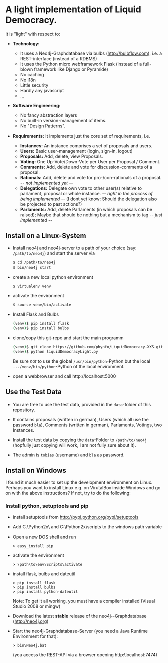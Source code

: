 # A light implementation of Liquid Democracy. 

It is "light" with respect to:

* **Technology:** 
   - It uses a Neo4j-Graphdatabase via bulbs (http://bulbflow.com), i.e. a REST-interface 
     (instead of a RDBMS)
   - It uses the Python micro webframework Flask
     (instead of a full-blown framework like Django or Pyramide)
   - No caching
   - No i18n
   - Little security
   - Hardly any javascript
   - ...

* **Software Engineering:** 
   - No fancy abstraction layers
   - No built-in version-management of items. 
   - No "Design Patterns".

* **Requirements:** It implements just the core set of requirements, i.e.
  - **Instances:** An instance comprises a set of proposals and users.
  - **Users:** Basic user-management (login, sign-in, logout)
  - **Proposals:** Add, delete, view Proposals.
  - **Voting:** One Up-Vote/Down-Vote per User per Proposal / Comment.
  - **Comments:** Add, delete and vote for discussion-comments of a proposal. 
  - **Rationals:** Add, delete and vote for pro-/con-rationals of a proposal. -- *not implemented yet* --
  - **Delegations:** Delegate own vote to other user(s) relative to parlament, proposal or whole instance. 
    -- *right in the process of being implemented* -- 
    (I dont yet know: Should the delegation also be projected to past actions?) 
  - **Parlaments:** Add, delete Parlaments (in which proposals can be raised); Maybe that should be nothing but a mechanism to tag
    -- *just implemented* --


## Install on a Linux-System 

* Install neo4j and neo4j-server to a path of your choice (say: `/path/to/neo4j`) and start the server via
  ```bash
  $ cd /path/to/neo4j
  $ bin/neo4j start
  ```

* create a new local python environment
  ```bash
  $ virtualenv venv
  ```

* activate the environment
  ```bash
  $ source venv/bin/activate
  ```

* Install Flask and Bulbs
  ```bash
  (venv)$ pip install flask
  (venv)$ pip install bulbs
  ```

* clone/copy this git-repo and start the main programm 
  ```bash
  (venv)$ git clone https://github.com/phynfo/LiquidDemocracy-XXS.git liquidDemocracyXXS
  (venv)$ python liquidDemocracyLight.py
  ```
  Be sure *not* to use the global  `/usr/bin/python`-Python but the local `.../venv/bin/python`-Python of the local environment. 

* open a webbrowser and call http://localhost:5000

## Use the Test Data

* You are free to use the test data, provided in the `data`-folder of this repository. 

* It contains proposals (written in german), Users (which all use the password `bla`), Comments (written in german), Parlaments,
  Votings, two Instances. 

* Install the test data by copying the `data`-Folder to `/path/to/neo4j`
  (hopfully just copying will work, I am not fully sure about it). 

* The admin is `tobias` (username) and `bla` as password.


## Install on Windows 

I found it much easier to set up the development environment on Linux. Perhaps you want to install Linux e.g. on 
VirutalBox inside Windows and go on with the above instructions? If not, try to do the following:

### Install python, setuptools and pip

* install setuptools from http://pypi.python.org/pypi/setuptools
* Add C.\\Python2x\ and C:\\Python2x\scripts to the windows path variable
* Open a new DOS shell and run 
  ```
  > easy_install pip
  ```

* activate the environment
  ```
  > \path\to\env\Scripts\activate
  ```

* install flask, bulbs and dateutil
  ```
  > pip install flask
  > pip install bulbs
  > pip install python-dateutil
  ```
  Note: To get it all working, you must have a compiler installed (Visual Studio 2008 or mingw)

* Download the latest **stable** release of the neo4j--Graphdatabase (http://neo4j.org)
* Start the neo4j-Graphdatabase-Server (you need a Java Runtime Environment for that): 
  ```
  > bin\Neo4j.bat
  ```
  (you access the REST-API via a browser opening http:\\localhost:7474)






